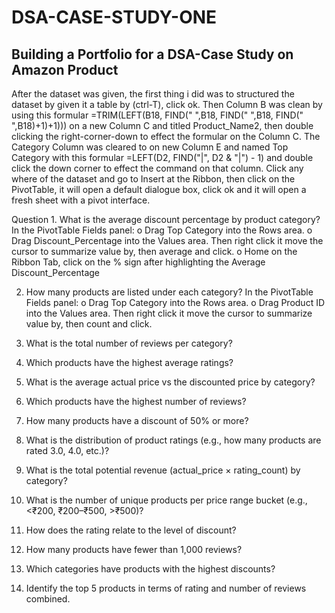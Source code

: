 # DSA-CASE-STUDY-ONE
## Building a Portfolio for a DSA-Case Study on Amazon Product 
After the dataset was given, the first thing i did was to structured the dataset by given it a table by (ctrl-T), click ok.
Then Column B was clean by using this formular =TRIM(LEFT(B18, FIND(" ",B18, FIND(" ",B18, FIND(" ",B18)+1)+1))) on a new Column C and titled Product_Name2, then 
double clicking the right-corner-down to effect the formular on the Column C. The Category Column was cleared to on new Column E and named Top Category with this formular =LEFT(D2, FIND("|", D2 & "|") - 1) and double click the down corner to effect the command on that column. Click any where of the dataset and go to Insert at the Ribbon, then click on the PivotTable, it will open a default dialogue box, click ok and it will open a fresh sheet with a pivot interface. 

Question 1. What is the average discount percentage by product category? 
In the PivotTable Fields panel:
o	Drag Top Category into the Rows area.
o	Drag Discount_Percentage into the Values area. Then right click it move the cursor to summarize value by, then average and click.
o	Home on the Ribbon Tab, click on the % sign after highlighting the Average Discount_Percentage

2. How many products are listed under each category?
	In the PivotTable Fields panel:
o	Drag Top Category into the Rows area.
o	Drag Product ID into the Values area. Then right click it move the cursor to summarize value by, then count and click.

3. What is the total number of reviews per category?


   
5. Which products have the highest average ratings? 
6. What is the average actual price vs the discounted price by category? 
7. Which products have the highest number of reviews? 
8. How many products have a discount of 50% or more? 
9. What is the distribution of product ratings (e.g., how many products are rated 3.0, 
4.0, etc.)? 
10. What is the total potential revenue (actual_price × rating_count) by category? 
11. What is the number of unique products per price range bucket (e.g., <₹200, 
₹200–₹500, >₹500)? 
12. How does the rating relate to the level of discount? 
13. How many products have fewer than 1,000 reviews? 
14. Which categories have products with the highest discounts? 
15. Identify the top 5 products in terms of rating and number of reviews combined.
